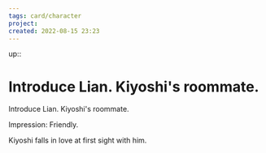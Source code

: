 ```yaml
---
tags: card/character
project: 
created: 2022-08-15 23:23
---
```

up:: 

# Introduce Lian. Kiyoshi's roommate.
Introduce Lian. Kiyoshi's roommate. 

Impression: Friendly. 

Kiyoshi falls in love at first sight with him.